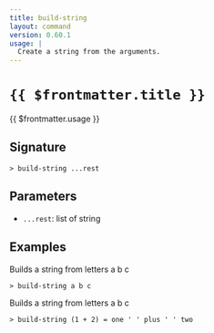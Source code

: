 ```yaml
---
title: build-string
layout: command
version: 0.60.1
usage: |
  Create a string from the arguments.
---
```


# `{{ $frontmatter.title }}`

<div style='white-space: pre-wrap;'>{{ $frontmatter.usage }}</div>

## Signature

`> build-string ...rest`

## Parameters

- `...rest`: list of string

## Examples

Builds a string from letters a b c

```shell
> build-string a b c
```

Builds a string from letters a b c

```shell
> build-string (1 + 2) = one ' ' plus ' ' two
```
